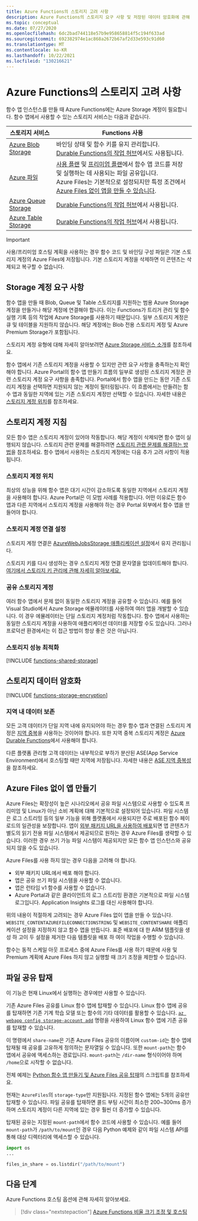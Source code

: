 ```yaml
---
title: Azure Functions의 스토리지 고려 사항
description: Azure Functions의 스토리지 요구 사항 및 저장된 데이터 암호화에 관해 알아봅니다.
ms.topic: conceptual
ms.date: 07/27/2020
ms.openlocfilehash: 6dc2bad744118e57b9e958658814f5c194f633ad
ms.sourcegitcommit: 692382974e1ac868a2672b67af2d33e593c91d60
ms.translationtype: MT
ms.contentlocale: ko-KR
ms.lasthandoff: 10/22/2021
ms.locfileid: "130216621"
---
```

# <a name="storage-considerations-for-azure-functions"></a>Azure Functions의 스토리지 고려 사항

함수 앱 인스턴스를 만들 때 Azure Functions에는 Azure Storage 계정이 필요합니다. 함수 앱에서 사용할 수 있는 스토리지 서비스는 다음과 같습니다.


|스토리지 서비스  | Functions 사용  |
|---------|---------|
| [Azure Blob Storage](../storage/blobs/storage-blobs-introduction.md)     | 바인딩 상태 및 함수 키를 유지 관리합니다.  <br/>[Durable Functions의 작업 허브](durable/durable-functions-task-hubs.md)에서도 사용됩니다. |
| [Azure 파일](../storage/files/storage-files-introduction.md)  | [사용 플랜](consumption-plan.md) 및 [프리미엄 플랜](functions-premium-plan.md)에서 함수 앱 코드를 저장 및 실행하는 데 사용되는 파일 공유입니다. <br/>Azure Files는 기본적으로 설정되지만 특정 조건에서 [Azure Files 없이 앱을 만들 수 있습니다](#create-an-app-without-azure-files). |
| [Azure Queue Storage](../storage/queues/storage-queues-introduction.md)     | [Durable Functions의 작업 허브](durable/durable-functions-task-hubs.md)에서 사용됩니다.   |
| [Azure Table Storage](../storage/tables/table-storage-overview.md)  |  [Durable Functions의 작업 허브](durable/durable-functions-task-hubs.md)에서 사용됩니다.       |

> [!IMPORTANT]
> 사용/프리미엄 호스팅 계획을 사용하는 경우 함수 코드 및 바인딩 구성 파일은 기본 스토리지 계정의 Azure Files에 저장됩니다. 기본 스토리지 계정을 삭제하면 이 콘텐츠는 삭제되고 복구할 수 없습니다.

## <a name="storage-account-requirements"></a>Storage 계정 요구 사항

함수 앱을 만들 때 Blob, Queue 및 Table 스토리지를 지원하는 범용 Azure Storage 계정을 만들거나 해당 계정에 연결해야 합니다. 이는 Functions가 트리거 관리 및 함수 실행 기록 등의 작업에 Azure Storage를 사용하기 때문입니다. 일부 스토리지 계정은 큐 및 테이블을 지원하지 않습니다. 해당 계정에는 Blob 전용 스토리지 계정 및 Azure Premium Storage가 포함됩니다.

스토리지 계정 유형에 대해 자세히 알아보려면 [Azure Storage 서비스 소개](../storage/common/storage-introduction.md#core-storage-services)를 참조하세요. 

함수 앱에서 기존 스토리지 계정을 사용할 수 있지만 관련 요구 사항을 충족하는지 확인해야 합니다. Azure Portal의 함수 앱 만들기 흐름의 일부로 생성된 스토리지 계정은 관련 스토리지 계정 요구 사항을 충족합니다. Portal에서 함수 앱을 만드는 동안 기존 스토리지 계정을 선택하면 지원되지 않는 계정이 필터링됩니다. 이 흐름에서는 만들려는 함수 앱과 동일한 지역에 있는 기존 스토리지 계정만 선택할 수 있습니다. 자세한 내용은 [스토리지 계정 위치](#storage-account-location)를 참조하세요.

<!-- JH: Does using a Premium Storage account improve perf? -->

## <a name="storage-account-guidance"></a>스토리지 계정 지침

모든 함수 앱은 스토리지 계정이 있어야 작동합니다. 해당 계정이 삭제되면 함수 앱이 실행되지 않습니다. 스토리지 관련 문제를 해결하려면 [스토리지 관련 문제를 해결하는 방법](functions-recover-storage-account.md)을 참조하세요. 함수 앱에서 사용하는 스토리지 계정에는 다음 추가 고려 사항이 적용됩니다.

### <a name="storage-account-location"></a>스토리지 계정 위치

최상의 성능을 위해 함수 앱은 대기 시간이 감소하도록 동일한 지역에서 스토리지 계정을 사용해야 합니다. Azure Portal은 이 모범 사례를 적용합니다. 어떤 이유로든 함수 앱과 다른 지역에서 스토리지 계정을 사용해야 하는 경우 Portal 외부에서 함수 앱을 만들어야 합니다. 

### <a name="storage-account-connection-setting"></a>스토리지 계정 연결 설정

스토리지 계정 연결은 [AzureWebJobsStorage 애플리케이션 설정](./functions-app-settings.md#azurewebjobsstorage)에서 유지 관리됩니다. 

스토리지 키를 다시 생성하는 경우 스토리지 계정 연결 문자열을 업데이트해야 합니다. [여기에서 스토리지 키 관리에 관해 자세히 알아보세요.](../storage/common/storage-account-create.md)

### <a name="shared-storage-accounts"></a>공유 스토리지 계정

여러 함수 앱에서 문제 없이 동일한 스토리지 계정을 공유할 수 있습니다. 예를 들어 Visual Studio에서 Azure Storage 에뮬레이터를 사용하여 여러 앱을 개발할 수 있습니다. 이 경우 에뮬레이터는 단일 스토리지 계정처럼 작동합니다. 함수 앱에서 사용하는 동일한 스토리지 계정을 사용하여 애플리케이션 데이터를 저장할 수도 있습니다. 그러나 프로덕션 환경에서는 이 접근 방법이 항상 좋은 것은 아닙니다.

### <a name="optimize-storage-performance"></a>스토리지 성능 최적화

[!INCLUDE [functions-shared-storage](../../includes/functions-shared-storage.md)]

## <a name="storage-data-encryption"></a>스토리지 데이터 암호화

[!INCLUDE [functions-storage-encryption](../../includes/functions-storage-encryption.md)]

### <a name="in-region-data-residency"></a>지역 내 데이터 보존

모든 고객 데이터가 단일 지역 내에 유지되어야 하는 경우 함수 앱과 연결된 스토리지 계정은 [지역 중복](../storage/common/storage-redundancy.md)을 사용하는 것이어야 합니다. 또한 지역 중복 스토리지 계정은 [Azure Durable Functions](./durable/durable-functions-perf-and-scale.md#storage-account-selection)에서 사용해야 합니다.

다른 플랫폼 관리형 고객 데이터는 내부적으로 부하가 분산된 ASE(App Service Environment)에서 호스팅할 때만 지역에 저장됩니다. 자세한 내용은 [ASE 지역 중복성](../app-service/environment/zone-redundancy.md#in-region-data-residency)을 참조하세요.

## <a name="create-an-app-without-azure-files"></a>Azure Files 없이 앱 만들기

Azure Files는 확장성이 높은 시나리오에서 공유 파일 시스템으로 사용할 수 있도록 프리미엄 및 Linux가 아닌 소비 계획에 대해 기본적으로 설정되어 있습니다. 파일 시스템은 로그 스트리밍 등의 일부 기능을 위해 플랫폼에서 사용되지만 주로 배포된 함수 페이로드의 일관성을 보장합니다. 앱이 [외부 패키지 URL을 사용하여 배포](./run-functions-from-deployment-package.md)되면 앱 콘텐츠가 별도의 읽기 전용 파일 시스템에서 제공되므로 원하는 경우 Azure Files를 생략할 수 있습니다. 이러한 경우 쓰기 가능 파일 시스템이 제공되지만 모든 함수 앱 인스턴스와 공유되지 않을 수도 있습니다.

Azure Files를 사용 하지 않는 경우 다음을 고려해 야 합니다.

* 외부 패키지 URL에서 배포 해야 합니다.
* 앱은 공유 쓰기 파일 시스템을 사용할 수 없습니다.
* 앱은 런타임 v1 함수를 사용할 수 없습니다.
* Azure Portal과 같은 클라이언트의 로그 스트리밍 환경은 기본적으로 파일 시스템 로그입니다. Application Insights 로그를 대신 사용해야 합니다.

위의 내용이 적절하게 고려되는 경우 Azure Files 없이 앱을 만들 수 있습니다. `WEBSITE_CONTENTAZUREFILECONNECTIONSTRING` 및 `WEBSITE_CONTENTSHARE` 애플리케이션 설정을 지정하지 않고 함수 앱을 만듭니다. 표준 배포에 대 한 ARM 템플릿을 생성 하 고이 두 설정을 제거한 다음 템플릿을 배포 하 여이 작업을 수행할 수 있습니다. 

함수는 동적 스케일 아웃 프로세스 중에 Azure Files를 사용 하기 때문에 사용 및 Premium 계획에 Azure Files 하지 않고 실행할 때 크기 조정을 제한할 수 있습니다.

## <a name="mount-file-shares"></a>파일 공유 탑재

이 기능은 현재 Linux에서 실행하는 경우에만 사용할 수 있습니다. 

기존 Azure Files 공유를 Linux 함수 앱에 탑재할 수 있습니다. Linux 함수 앱에 공유를 탑재하면 기존 기계 학습 모델 또는 함수의 기타 데이터를 활용할 수 있습니다. [`az webapp config storage-account add`](/cli/azure/webapp/config/storage-account#az_webapp_config_storage_account_add) 명령을 사용하여 Linux 함수 앱에 기존 공유를 탑재할 수 있습니다. 

이 명령에서 `share-name`은 기존 Azure Files 공유의 이름이며 `custom-id`는 함수 앱에 탑재될 때 공유를 고유하게 정의하는 문자열일 수 있습니다. 또한 `mount-path`는 함수 앱에서 공유에 액세스하는 경로입니다. `mount-path`는 `/dir-name` 형식이어야 하며 `/home`으로 시작할 수 없습니다.

전체 예제는 [Python 함수 앱 만들기 및 Azure Files 공유 탑재](scripts/functions-cli-mount-files-storage-linux.md)의 스크립트를 참조하세요. 

현재는 `AzureFiles`의 `storage-type`만 지원됩니다. 지정된 함수 앱에는 5개의 공유만 탑재할 수 있습니다. 파일 공유를 탑재하면 콜드 부팅 시간이 최소한 200~300ms 증가하며 스토리지 계정이 다른 지역에 있는 경우 훨씬 더 증가할 수 있습니다.

탑재된 공유는 지정된 `mount-path`에서 함수 코드에 사용할 수 있습니다. 예를 들어 `mount-path`가 `/path/to/mount`인 경우 다음 Python 예제와 같이 파일 시스템 API를 통해 대상 디렉터리에 액세스할 수 있습니다.

```python
import os
...

files_in_share = os.listdir("/path/to/mount")
```

## <a name="next-steps"></a>다음 단계

Azure Functions 호스팅 옵션에 관해 자세히 알아보세요.

> [!div class="nextstepaction"]
> [Azure Functions 비율 크기 조정 및 호스팅](functions-scale.md)

